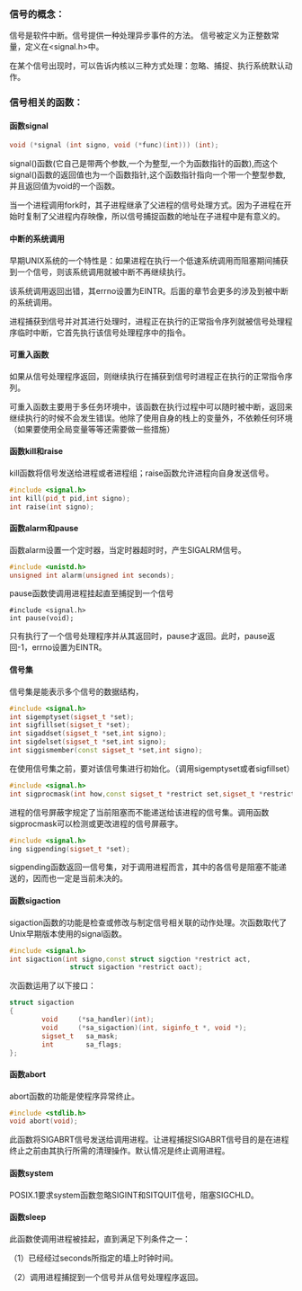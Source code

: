 ### 信号的概念：

信号是软件中断。信号提供一种处理异步事件的方法。
信号被定义为正整数常量，定义在<signal.h>中。

在某个信号出现时，可以告诉内核以三种方式处理：忽略、捕捉、执行系统默认动作。


### 信号相关的函数：

#### 函数signal

``` C++
void (*signal (int signo, void (*func)(int))) (int);
```

signal()函数(它自己是带两个参数,一个为整型,一个为函数指针的函数),而这个signal()函数的返回值也为一个函数指针,这个函数指针指向一个带一个整型参数,并且返回值为void的一个函数。

当一个进程调用fork时，其子进程继承了父进程的信号处理方式。因为子进程在开始时复制了父进程内存映像，所以信号捕捉函数的地址在子进程中是有意义的。

#### 中断的系统调用

早期UNIX系统的一个特性是：如果进程在执行一个低速系统调用而阻塞期间捕获到一个信号，则该系统调用就被中断不再继续执行。

该系统调用返回出错，其errno设置为EINTR。后面的章节会更多的涉及到被中断的系统调用。


进程捕获到信号并对其进行处理时，进程正在执行的正常指令序列就被信号处理程序临时中断，它首先执行该信号处理程序中的指令。


#### 可重入函数

如果从信号处理程序返回，则继续执行在捕获到信号时进程正在执行的正常指令序列。

可重入函数主要用于多任务环境中，该函数在执行过程中可以随时被中断，返回来继续执行的时候不会发生错误。他除了使用自身的栈上的变量外，不依赖任何环境（如果要使用全局变量等等还需要做一些措施）

#### 函数kill和raise

kill函数将信号发送给进程或者进程组；raise函数允许进程向自身发送信号。

```C++
#include <signal.h>
int kill(pid_t pid,int signo);
int raise(int signo);
```


#### 函数alarm和pause

函数alarm设置一个定时器，当定时器超时时，产生SIGALRM信号。

```C++
#include <unistd.h>
unsigned int alarm(unsigned int seconds);
```
pause函数使调用进程挂起直至捕捉到一个信号

```
#include <signal.h>
int pause(void);
```
只有执行了一个信号处理程序并从其返回时，pause才返回。此时，pause返回-1，errno设置为EINTR。

 
#### 信号集

信号集是能表示多个信号的数据结构，

```C++
#include <signal.h>
int sigemptyset(sigset_t *set);
int sigfillset(sigset_t *set);
int sigaddset(sigset_t *set,int signo);
int sigdelset(sigset_t *set,int signo);
int siggismember(const sigset_t *set,int signo);
```

在使用信号集之前，要对该信号集进行初始化。（调用sigemptyset或者sigfillset）


```C++
#include <signal.h>
int sigprocmask(int how,const sigset_t *restrict set,sigset_t *restrict oset);

```

进程的信号屏蔽字规定了当前阻塞而不能递送给该进程的信号集。调用函数sigprocmask可以检测或更改进程的信号屏蔽字。


```cpp
#include <signal.h>
ing sigpending(sigset_t *set);
```

sigpending函数返回一信号集，对于调用进程而言，其中的各信号是阻塞不能递送的，因而也一定是当前未决的。


#### 函数sigaction

sigaction函数的功能是检查或修改与制定信号相关联的动作处理。次函数取代了Unix早期版本使用的signal函数。

```cpp
#include <signal.h>
int sigaction(int signo,const struct sigction *restrict act,
               struct sigaction *restrict oact);
```

次函数运用了以下接口：

```cpp
struct sigaction 
{
        void     (*sa_handler)(int);
        void     (*sa_sigaction)(int, siginfo_t *, void *);
        sigset_t   sa_mask;
        int        sa_flags;
};
```


#### 函数abort

abort函数的功能是使程序异常终止。

```cpp
#include <stdlib.h>
void abort(void);
```
此函数将SIGABRT信号发送给调用进程。让进程捕捉SIGABRT信号目的是在进程终止之前由其执行所需的清理操作。默认情况是终止调用进程。


#### 函数system

POSIX.1要求system函数忽略SIGINT和SITQUIT信号，阻塞SIGCHLD。

 

#### 函数sleep

此函数使调用进程被挂起，直到满足下列条件之一：

（1）已经经过seconds所指定的墙上时钟时间。

（2）调用进程捕捉到一个信号并从信号处理程序返回。



